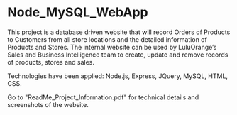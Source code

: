 # Node_MySQL_WebApp

This project is a database driven website that will record Orders of Products to Customers from all store locations and the detailed information of Products and Stores.  The internal website can be used by LuluOrange’s Sales and Business Intelligence team to create, update and remove records of products, stores and sales.

Technologies have been applied: Node.js, Express, JQuery, MySQL, HTML, CSS. 

Go to "ReadMe_Project_Information.pdf" for technical details and screenshots of the website. 

